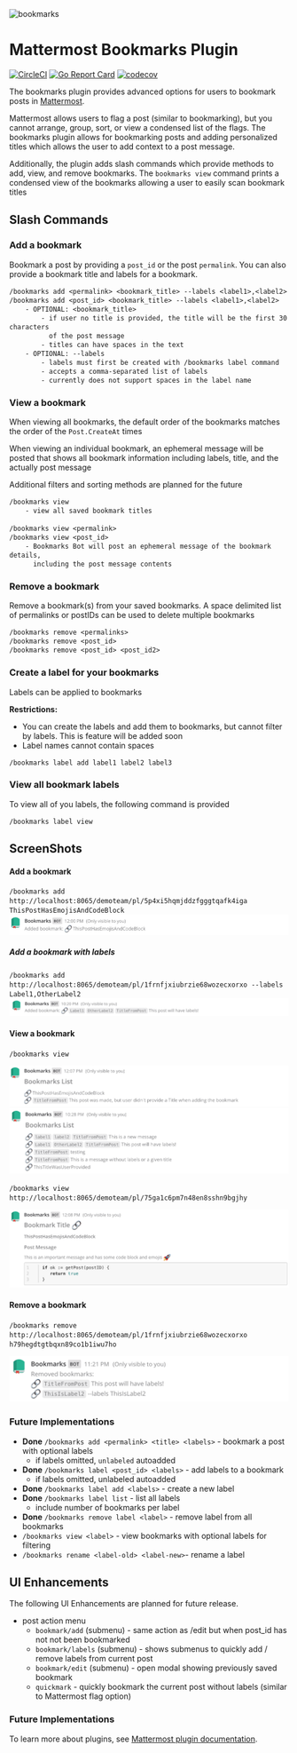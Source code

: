 <img src="https://github.com/jfrerich/mattermost-plugin-bookmarks/blob/master/assets/profile.png?raw=true" width="75" height="75" alt="bookmarks">

# Mattermost Bookmarks Plugin

[![CircleCI](https://circleci.com/gh/jfrerich/mattermost-plugin-bookmarks.svg?style=shield)](https://circleci.com/gh/jfrerich/mattermost-plugin-bookmarks)
[![Go Report Card](https://goreportcard.com/badge/github.com/jfrerich/mattermost-plugin-bookmarks)](https://goreportcard.com/report/github.com/jfrerich/mattermost-plugin-bookmarks)
[![codecov](https://codecov.io/gh/jfrerich/mattermost-plugin-bookmarks/branch/master/graph/badge.svg)](https://codecov.io/gh/jfrerich/mattermost-plugin-bookmarks)

The bookmarks plugin provides advanced options for users to bookmark posts in [Mattermost](https://mattermost.com).

Mattermost allows users to flag a post (similar to bookmarking), but you cannot arrange, group, sort, or view a condensed list of the flags. The bookmarks plugin allows for bookmarking posts and adding personalized titles which allows the user to add context to a post message.

Additionally, the plugin adds slash commands which provide methods to add, view, and remove bookmarks. The `bookmarks view` command prints a condensed view of the bookmarks allowing a user to easily scan bookmark titles


## Slash Commands

### Add a bookmark

Bookmark a post by providing a `post_id` or the post `permalink`. You can also
provide a bookmark title and labels for a bookmark.

```
/bookmarks add <permalink> <bookmark_title> --labels <label1>,<label2>
/bookmarks add <post_id> <bookmark_title> --labels <label1>,<label2>
    - OPTIONAL: <bookmark_title>
        - if user no title is provided, the title will be the first 30 characters
          of the post message
        - titles can have spaces in the text
    - OPTIONAL: --labels
        - labels must first be created with /bookmarks label command
        - accepts a comma-separated list of labels
        - currently does not support spaces in the label name
```

### View a bookmark

When viewing all bookmarks, the default order of the bookmarks matches the order of the `Post.CreateAt` times

When viewing an individual bookmark, an ephemeral message will be posted that shows all bookmark information including labels, title, and the actually post message

Additional filters and sorting methods are planned for the future

```
/bookmarks view
    - view all saved bookmark titles

/bookmarks view <permalink>
/bookmarks view <post_id>
    - Bookmarks Bot will post an ephemeral message of the bookmark details,
      including the post message contents
```

### Remove a bookmark

Remove a bookmark(s) from your saved bookmarks. A space delimited list of permalinks or postIDs can be used to delete multiple bookmarks

```
/bookmarks remove <permalinks>
/bookmarks remove <post_id>
/bookmarks remove <post_id> <post_id2>
```

### Create a label for your bookmarks

Labels can be applied to bookmarks

**Restrictions:**

- You can create the labels and add them to bookmarks, but cannot filter by labels. This is feature will be added soon
- Label names cannot contain spaces

```
/bookmarks label add label1 label2 label3
```

### View all bookmark labels

To view all of you labels, the following command is provided

```
/bookmarks label view
```

## ScreenShots

#### Add a bookmark

`/bookmarks add http://localhost:8065/demoteam/pl/5p4xi5hqmjddzfgggtqafk4iga ThisPostHasEmojisAndCodeBlock`
![bookmarks add post](./assets/commandAddPost.png)

##### Add a bookmark with labels

`/bookmarks add http://localhost:8065/demoteam/pl/1frnfjxiubrzie68wozecxorxo --labels Label1,OtherLabel2`
![bookmarks add post with labels](./assets/commandAddPostWithLabels.png)

#### View a bookmark

`/bookmarks view`

![bookmarks view](./assets/commandView.png)
![bookmarks view 2](./assets/commandView2.png)

`/bookmarks view http://localhost:8065/demoteam/pl/75ga1c6pm7n48en8sshn9bgjhy`

![bookmarks view post](./assets/commandViewWithPostID.png)

#### Remove a bookmark

`/bookmarks remove http://localhost:8065/demoteam/pl/1frnfjxiubrzie68wozecxorxo h79hegdtgtbqxn89co1b1iwu7ho`

![bookmarks remove post](./assets/commandRemovePost.png)

### Future Implementations

- **Done** `/bookmarks add <permalink> <title> <labels>` - bookmark a post with optional labels
  - if labels omitted, `unlabeled` autoadded
- **Done** `/bookmarks label <post_id> <labels>` - add labels to a bookmark
  - if labels omitted, unlabeled autoadded
- **Done** `/bookmarks label add <labels>` - create a new label
- **Done** `/bookmarks label list` - list all labels 
    - include number of bookmarks per label
- **Done** `/bookmarks remove label <label>` - remove label from all bookmarks
- `/bookmarks view <label>` - view bookmarks with optional labels for filtering
- `/bookmarks rename <label-old> <label-new>`- rename a label

## UI Enhancements

The following UI Enhancements are planned for future release.

- post action menu
  - `bookmark/add` (submenu) - same action as /edit but when post_id has not not been bookmarked
  - `bookmark/labels` (submenu) - shows submenus to quickly add / remove labels from current post
  - `bookmark/edit` (submenu) - open modal showing previously saved bookmark
  - `quickmark` - quickly bookmark the current post without labels (similar to Mattermost flag option)

### Future Implementations

To learn more about plugins, see [Mattermost plugin documentation](https://developers.mattermost.com/extend/plugins/).
